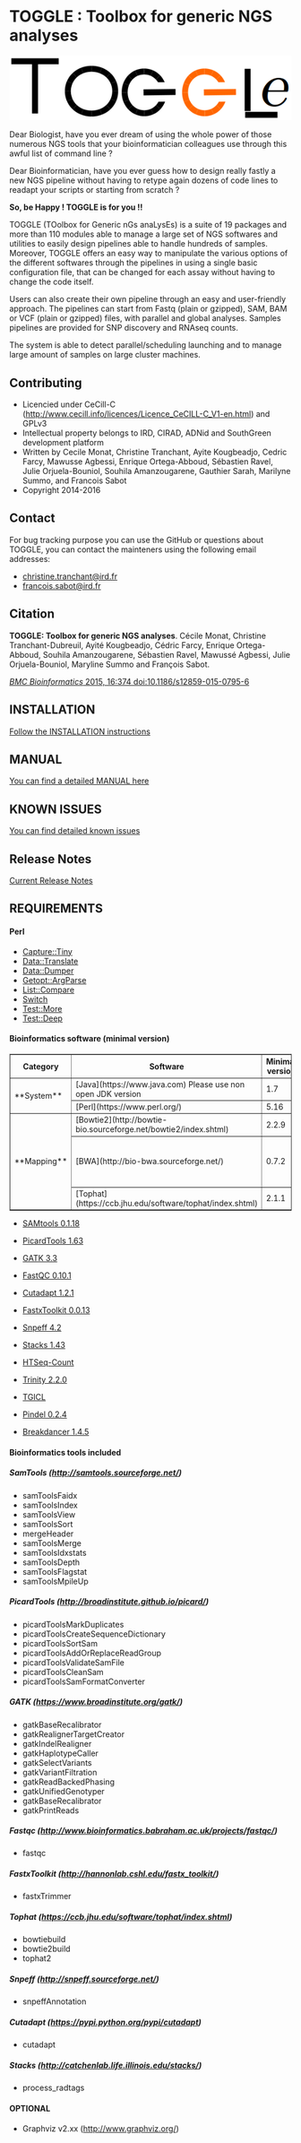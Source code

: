 TOGGLE : Toolbox for generic NGS analyses
===========

![TOGGLE Logo](./docs/images/toggleLogo.png)

Dear Biologist, have you ever dream of using the whole power of those numerous NGS tools that your bioinformatician colleagues use through this awful list of command line ?

Dear Bioinformatician, have you ever guess how to design really fastly a new NGS pipeline without having to retype again dozens of code lines to readapt your scripts or starting from scratch ?

**So, be Happy ! TOGGLE is for you !!**

TOGGLE (TOolbox for Generic nGs anaLysEs) is a suite of 19 packages and more than 110 modules able to manage a large set of NGS softwares
and utilities to easily design pipelines able to handle hundreds of samples. Moreover, TOGGLE offers an easy way to manipulate the various
options of the different softwares through the pipelines in using a single basic configuration file, that can be changed for each assay without
having to change the code itself.

Users can also create their own pipeline through an easy and user-friendly approach. The pipelines can start from Fastq (plain or gzipped), SAM, BAM or VCF (plain or gzipped) files, with parallel and global analyses. Samples pipelines are provided for SNP discovery and RNAseq counts.

The system is able to detect parallel/scheduling launching and to manage large amount of samples on large cluster machines.


##  Contributing

* Licencied under CeCill-C (http://www.cecill.info/licences/Licence_CeCILL-C_V1-en.html) and GPLv3
* Intellectual property belongs to IRD, CIRAD, ADNid and SouthGreen development platform
* Written by Cecile Monat, Christine Tranchant, Ayite Kougbeadjo, Cedric Farcy, Mawusse Agbessi, Enrique Ortega-Abboud, Sébastien Ravel, Julie Orjuela-Bouniol, Souhila Amanzougarene, Gauthier Sarah, Marilyne Summo, and Francois Sabot
* Copyright 2014-2016

## Contact

For bug tracking purpose you can use the GitHub or questions about TOGGLE, you can contact the mainteners using the following email addresses:

* christine.tranchant@ird.fr
* francois.sabot@ird.fr

##  Citation
**TOGGLE: Toolbox for generic NGS analyses**. Cécile Monat, Christine Tranchant-Dubreuil, Ayité Kougbeadjo, Cédric Farcy, Enrique
Ortega-Abboud, Souhila Amanzougarene, Sébastien Ravel, Mawussé Agbessi, Julie Orjuela-Bouniol, Maryline Summo and François Sabot.

[*BMC Bioinformatics* 2015, 16:374  doi:10.1186/s12859-015-0795-6][paperLink]

##  INSTALLATION

[Follow the INSTALLATION instructions][installLink]

## MANUAL

[You can find a detailed MANUAL here][manualLink]

## KNOWN ISSUES

[You can find detailed known issues][knownIssues]

## Release Notes

[Current Release Notes][releaseLink]

## REQUIREMENTS

#### Perl

* [Capture::Tiny](http://search.cpan.org/~dagolden/Capture-Tiny-0.30/lib/Capture/Tiny.pm)
* [Data::Translate](http://search.cpan.org/~davieira/Data_Translate-0.3/Translate.pm)
* [Data::Dumper](http://search.cpan.org/~smueller/Data-Dumper-2.154/Dumper.pm)
* [Getopt::ArgParse](http://search.cpan.org/~mytram/Getopt-ArgParse-1.0.2/lib/Getopt/ArgParse.pm)
* [List::Compare](http://search.cpan.org/~jkeenan/List-Compare-0.53/lib/List/Compare.pm)
* [Switch](https://metacpan.org/pod/Switch)
* [Test::More](http://search.cpan.org/~exodist/Test-Simple-1.001014/lib/Test/More.pm)
* [Test::Deep](http://search.cpan.org/~rjbs/Test-Deep-0.119/lib/Test/Deep.pm)

#### Bioinformatics software (minimal version)

<table border="1">
<thead>
<tr>
	<th> Category        </th>
	<th> Software        </th>
	<th> Minimal version </th>
	<th> Tools included  </th>
</tr>
</thead>
<tbody>
<tr>
	<td rowspan="2"> **System**   </td>
	<td> [Java](https://www.java.com) Please use non open JDK version</td>
	<td>1.7</td>
	<td></td>
</tr>
<tr>
	<td> [Perl](https://www.perl.org/)                 </td>
	<td>5.16</td>
	<td>                                  </td>
</tr>
<tr>
	<td rowspan="7"> **Mapping**  </td>
	<td> [Bowtie2](http://bowtie-bio.sourceforge.net/bowtie2/index.shtml)</td>
	<td>2.2.9</td>
	<td></td>
</tr>
<tr>
	<td> [BWA](http://bio-bwa.sourceforge.net/)                          </td>
	<td>0.7.2</td>
	<td> bwaAln</br>bwaSampe</br>bwaSamse</br>bwaMem</br>bwaIndex</br></td>
</tr>
	<td> [Tophat](https://ccb.jhu.edu/software/tophat/index.shtml)       </td>
	<td>2.1.1</td>
	<td></td>
</tr>
</tbody>
</table>


* [SAMtools 0.1.18](http://samtools.sourceforge.net/)
* [PicardTools 1.63](http://broadinstitute.github.io/picard/)
* [GATK 3.3](https://www.broadinstitute.org/gatk/)
* [FastQC 0.10.1](http://www.bioinformatics.babraham.ac.uk/projects/fastqc/)
* [Cutadapt 1.2.1](https://pypi.python.org/pypi/cutadapt)
* [FastxToolkit 0.0.13](http://hannonlab.cshl.edu/fastx_toolkit/)

* [Snpeff 4.2](http://snpeff.sourceforge.net/)
* [Stacks 1.43](http://catchenlab.life.illinois.edu/stacks/)
* [HTSeq-Count](http://www-huber.embl.de/HTSeq/doc/count.html)
* [Trinity 2.2.0](https://github.com/trinityrnaseq/trinityrnaseq/wiki)
* [TGICL](https://sourceforge.net/projects/tgicl/files/)
* [Pindel 0.2.4](http://gmt.genome.wustl.edu/packages/pindel/)
* [Breakdancer 1.4.5](http://breakdancer.sourceforge.net/)
#### Bioinformatics tools included


##### SamTools (http://samtools.sourceforge.net/)

- samToolsFaidx
- samToolsIndex
- samToolsView
- samToolsSort
- mergeHeader
- samToolsMerge
- samToolsIdxstats
- samToolsDepth
- samToolsFlagstat
- samToolsMpileUp

##### PicardTools (http://broadinstitute.github.io/picard/)

- picardToolsMarkDuplicates
- picardToolsCreateSequenceDictionary
- picardToolsSortSam
- picardToolsAddOrReplaceReadGroup
- picardToolsValidateSamFile
- picardToolsCleanSam
- picardToolsSamFormatConverter


##### GATK (https://www.broadinstitute.org/gatk/)

- gatkBaseRecalibrator
- gatkRealignerTargetCreator
- gatkIndelRealigner
- gatkHaplotypeCaller
- gatkSelectVariants
- gatkVariantFiltration
- gatkReadBackedPhasing
- gatkUnifiedGenotyper
- gatkBaseRecalibrator
- gatkPrintReads

##### Fastqc (http://www.bioinformatics.babraham.ac.uk/projects/fastqc/)

- fastqc

##### FastxToolkit (http://hannonlab.cshl.edu/fastx_toolkit/)

- fastxTrimmer

##### Tophat (https://ccb.jhu.edu/software/tophat/index.shtml)

- bowtiebuild
- bowtie2build
- tophat2

##### Snpeff (http://snpeff.sourceforge.net/)

- snpeffAnnotation

##### Cutadapt (https://pypi.python.org/pypi/cutadapt)

- cutadapt

##### Stacks (http://catchenlab.life.illinois.edu/stacks/)

- process_radtags

#### OPTIONAL
- Graphviz v2.xx (http://www.graphviz.org/)



[paperLink]:http://www.biomedcentral.com/1471-2105/16/374
[installLink]:https://github.com/SouthGreenPlatform/TOGGLE/blob/master/docs/INSTALL.md
[manualLink]:https://github.com/SouthGreenPlatform/TOGGLE/blob/master/docs/MANUAL.md
[knownIssues]:https://github.com/SouthGreenPlatform/TOGGLE-DEV/blob/master/docs/KnownIssues.md
[releaseLink]:https://github.com/SouthGreenPlatform/TOGGLE/blob/master/docs/ReleaseNotes.md

